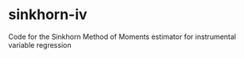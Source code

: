 # sinkhorn-iv
Code for the Sinkhorn Method of Moments estimator for instrumental variable regression
